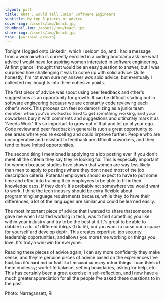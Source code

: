 ```yaml
---
layout: post
title: What I would tell Junior Software Engineers 
subtitle: My top 3 pieces of advice
cover-img: /assets/img/beach.jpg
thumbnail-img: /assets/img/beach.jpg
share-img: /assets/img/beach.jpg
tags: [personal_growth]
---
```


Tonight I logged onto LinkedIn, which I seldom do, and I had a message from a woman who is currently enrolled in a coding bootcamp ask me what advice I would have for aspiring women interested in software engineering. At first glance I thought that would be an easy question to answer, but I was surprised how challenging it was to come up with solid advice. Quite honestly, I'm not even sure my answer *was* solid advice, but eventually I collected my thoughts into three cohesive points.

The first piece of advice was about using peer feedback and other's suggestions as an opportunity for growth. It can be difficult starting out in software engineering because we are constantly code reviewing each other's work. This process can feel so demoralizing as a junior team member when you've worked so hard to get something working, and your coworkers bury it with comments and suggestions and ultimately mark it as 'Needs Work'. It's so important to grow out of that and let go of your ego. Code review and peer feedback in general is such a great opportunity to see areas where you're excelling and could improve further. People who are uncooperative and resistant to feedback are difficult coworkers, and they tend to have limited opportunities.

The second thing I mentioned is applying to a job posting even if you don't meet all the criteria they say they're looking for. This is especially important for women because studies have shown that women are way less likely than men to apply to postings where they don't need most of the job description criteria. Potential employers should expect to have to put some time and effort into training their employees to be able to fill in their knowledge gaps. If they don't, it's probably not somewhere you would want to work. I think the tech industry should be extra flexible about programming language requirements because, while they do have their differences, a lot of the languages are similar and could be learned easily.

The most important piece of advice that I wanted to share that someone gave me when I started working in tech, was to find something you like within your industry and try to be the best at it. It's great to be able to dabble in a lot of different things (I do it!), but you want to carve out a space for yourself and develop depth. This creates expertise, job security, leadership opportunities, and allows you more time working on things you love. It's truly a win-win for everyone.

Reading these pieces of advice again, I can say more confidently they make sense, and they're genuine pieces of advice based on the experiences I've had, but it's hard not to feel like I missed so many other things. I can think of them endlessly; work-life balance, setting boundaries, asking for help, etc. This has certainly been a great exercise in self-reflection, and I now have a much greater appreciation for all the people I've asked these questions to in the past.

Photo: Narragansett, RI